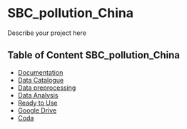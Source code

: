 # SBC_pollution_China

Describe your project here

## Table of Content SBC_pollution_China

- [Documentation](https://github.com/thomaspernet/SBC_pollution_China/tree/master/Documentation)
- [Data Catalogue](https://github.com/thomaspernet/SBC_pollution_China/tree/master/Data_catalogue)
- [Data preprocessing](https://github.com/thomaspernet/SBC_pollution_China/tree/master/Data_preprocessing)
- [Data Analysis](https://github.com/thomaspernet/SBC_pollution_China/tree/master/Data_analysis)
- [Ready to Use](https://github.com/thomaspernet/SBC_pollution_China/tree/master/Notebooks_Ready_to_use_studio)
- [Google Drive]()
- [Coda]()
